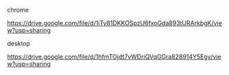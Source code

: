 chrome

https://drive.google.com/file/d/1iTy81DKKOSpzU6fxoGda893tURArkbgK/view?usp=sharing

desktop

https://drive.google.com/file/d/1hfmTOjdt7vWDriQVqGGra828914Y5Egy/view?usp=sharing
